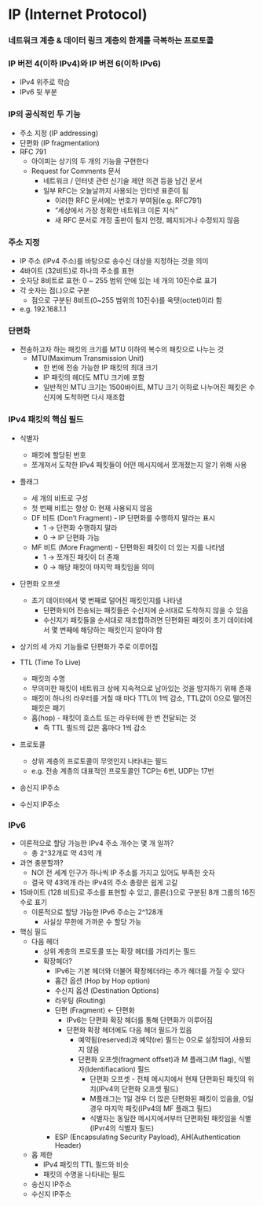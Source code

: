 # IP (Internet Protocol)

### 네트워크 계층 & 데이터 링크 계층의 한계를 극복하는 프로토콜

### IP 버전 4(이하 IPv4)와 IP 버전 6(이하 IPv6)

- IPv4 위주로 학습
- IPv6 뒷 부분

### IP의 공식적인 두 기능

- 주소 지정 (IP addressing)
- 단편화 (IP fragmentation)
- RFC 791
    - 아이피는 상기의 두 개의 기능을 구현한다
    - Request for Comments 문서
        - 네트워크 / 인터넷 관련 신기술 제안 의견 등을 남긴 문서
        - 일부 RFC는 오늘날까지 사용되는 인터넷 표준이 됨
            - 이러한 RFC 문서에는 번호가 부여됨(e.g. RFC791)
            - “세상에서 가장 정확한 네트워크 이론 지식”
            - 새 RFC 문서로 개정 출판이 될지 언정, 폐지되거나 수정되지 않음

### 주소 지정

- IP 주소 (IPv4 주소)를 바탕으로 송수신 대상을 지정하는 것을 의미
- 4바이트 (32비트)로 하나의 주소를 표현
- 숫자당 8비트로 표현: 0 ~ 255 범위 안에 있는 네 개의 10진수로 표기
- 각 숫자는 점(.)으로 구분
    - 점으로 구분된 8비트(0~255 범위의 10진수)를 옥텟(octet)이라 함
- e.g. 192.168.1.1

### 단편화

- 전송하고자 하는 패킷의 크기를 MTU 이하의 복수의 패킷으로 나누는 것
    - MTU(Maximum Transmission Unit)
        - 한 번에 전송 가능한 IP 패킷의 최대 크기
        - IP 패킷의 헤더도 MTU 크기에 포함
        - 일반적인 MTU 크기는 1500바이트, MTU 크기 이하로 나누어진 패킷은 수신지에 도착하면 다시 재조합
        

### IPv4 패킷의 핵심 필드

- 식별자
    - 패킷에 할당된 번호
    - 쪼개져서 도착한 IPv4 패킷들이 어떤 메시지에서 쪼개졌는지 알기 위해 사용
- 플래그
    - 세 개의 비트로 구성
    - 첫 번째 비트는 항상 0: 현재 사용되지 않음
    - DF 비트 (Don’t Fragment) - IP 단편화를 수행하지 말라는 표시
        - 1 → 단편화 수행하지 말라
        - 0 → IP 단편화 가능
    - MF 비트 (More Fragment) - 단편화된 패킷이 더 있는 지를 나타냄
        - 1 → 쪼개진 패킷이 더 존재
        - 0 → 해당 패킷이 마지막 패킷임을 의미
- 단편화 오프셋
    - 초기 데이터에서 몇 번째로 덜어진 패킷인지를 나타냄
        - 단편화되어 전송되는 패킷들은 수신지에 순서대로 도착하지 않을 수 있음
        - 수신지가 패킷들을 순서대로 재조합하려면 단편화된 패킷이 초기 데이터에서 몇 번째에 해당하는 패킷인지 알아야 함
- 상기의 세 가지 기능들로 단편화가 주로 이루어짐

- TTL (Time To Live)
    - 패킷의 수명
    - 무의미한 패킷이 네트워크 상에 지속적으로 남아있는 것을 방지하기 위해 존재
    - 패킷이 하나의 라우터를 거칠 때 마다 TTL이 1씩 감소, TTL값이 0으로 떨어진 패킷은 패기
    - 홉(hop) - 패킷이 호스트 또는 라우터에 한 번 전달되는 것
        - 즉 TTL 필드의 값은 홉마다 1씩 감소
- 프로토콜
    - 상위 계층의 프로토콜이 무엇인지 나타내는 필드
    - e.g. 전송 계층의 대표적인 프로토콜인 TCP는 6번, UDP는 17번
- 송신지 IP주소
- 수신지 IP주소

### IPv6
- 이론적으로 할당 가능한 IPv4 주소 개수는 몇 개 일까?
    - 총 2^32개로 약 43억 개
- 과연 충분할까?
    - NO! 전 세계 인구가 하나씩 IP 주소를 가지고 있어도 부족한 숫자
    - 결국 약 43억개 라는 IPv4의 주소 총량은 쉽게 고갈
- 15바이트 (128 비트)로 주소를 표현할 수 있고, 콜론(:)으로 구분된 8개 그룹의 16진수로 표기
    - 이론적으로 할당 가능한 IPv6 주소는 2^128개
        - 사실상 무한에 가까운 수 할당 가능
- 핵심 필드
    - 다음 헤더
        - 상위 계층의 프로토콜 또는 확장 헤더를 가리키는 필드
        - 확장헤더?
            - IPv6는 기본 헤더와 더불어 확장헤더라는 추가 헤더를 가질 수 있다
            - 홉간 옵션 (Hop by Hop option)
            - 수신지 옵션 (Destination Options)
            - 라우팅 (Routing)
            - 단편 (Fragment) ← 단편화
                - IPv6는 단편화 확장 헤더를 통해 단편화가 이루어짐
                - 단편화 확장 헤더에도 다음 헤더 필드가 있음
                    - 예약됨(reserved)과 예약(re) 필드는 0으로 설정되어 사용되지 않음
                    - 단편화 오프셋(fragment offset)과 M 플래그(M flag), 식별자(Identifiacation) 필드
                        - 단편화 오프셋 - 전체 메시지에서 현재 단편화된 패킷의 위치(IPv4의 단편화 오프셋 필드)
                        - M플래그는 1일 경우 더 많은 단편화된 패킷이 있음을, 0일 경우 마지막 패킷(IPv4의 MF 플래그 필드)
                        - 식별자는 동일한 메시지에서부터 단편화된 패킷임을 식별(IPvr4의 식별자 필드)
            - ESP (Encapsulating Security Payload), AH(Authentication Header)
    - 홉 제한
        - IPv4 패킷의 TTL 필드와 비슷
        - 패킷의 수명을 나타내는 필드
    - 송신지 IP주소
    - 수신지 IP주소

